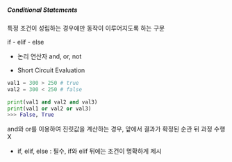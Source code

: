 ##### Conditional Statements
특정 조건이 성립하는 경우에만 동작이 이루어지도록 하는 구문

if - elif - else

- 논리 연산자
and, or, not

- Short Circuit Evaluation
```python
val1 = 300 > 250 # true
val2 = 300 < 250 # false

print(val1 and val2 and val3)
print(val1 or val2 or val3)
>>> False, True
```
and와 or를 이용하여 진릿값을 계산하는 경우, 앞에서 결과가 확정된 순관 뒤 과정 수행 X

- if, elif, else
: 필수, if와 elif 뒤에는 조건이 명확하게 제시

